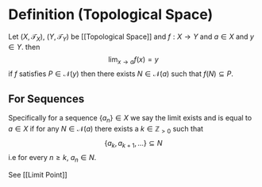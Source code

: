 # Definition (Topological Space)

Let $(X, \mathcal{T}_{X})$, $(Y, \mathcal{T}_{Y})$ be [[Topological Space]] and $f: X \to Y$ and $a \in X$ and $y \in Y$. then
$$
\lim_{ x \to a} f(x) = y
$$
if $f$ satisfies $P \in \mathcal{N}(y)$ then there exists $N \in \mathcal{N}(a)$ such that $f(N) \subseteq P$.

## For Sequences 

Specifically for a sequence $\left\{ a_{n} \right\} \in X$ we say the limit exists and is equal to $a \in X$ if for any $N \in \mathcal{N}(a)$ there exists a $k \in \mathbb{Z}_{>0}$ such that
$$
\left\{ a_{k}, a_{k+1}, \dots \right\} \subseteq N 
$$
i.e for every $n \geq k$, $a_{n} \in N$.

See [[Limit Point]]
